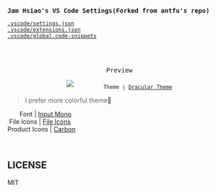 <samp><b>Jam Hsiao's VS Code Settings(Forked from antfu's repo)</b></samp>

[`.vscode/settings.json`](./.vscode/settings.json)<br>
[`.vscode/extensions.json`](./.vscode/extensions.json)<br>
[`.vscode/global.code-snippets`](./.vscode/global.code-snippets)

<br>
<br>
<p align="center"><samp>Preview</samp></p>

<p align="center">
<img src="https://draculatheme.com/static/img/screenshots/visual-studio-code.png">
<sub><samp>&nbsp;&nbsp;&nbsp;&nbsp;&nbsp;&nbsp;&nbsp;&nbsp;&nbsp;Theme | <a href="https://github.com/dracula/dracula-theme">Dracular Theme</a><br>
<blockquote>I prefer more colorful theme🤣</blockquote>
&nbsp;&nbsp;&nbsp;&nbsp;&nbsp;&nbsp;&nbsp;Font | <a href="http://input.fontbureau.com/">Input Mono</a><br>
&nbsp;File Icons | <a href="https://marketplace.visualstudio.com/items?itemName=file-icons.file-icons">File Icons</a><br>
Product Icons | <a href="https://github.com/antfu/vscode-icons-carbon">Carbon</a>&nbsp;&nbsp;&nbsp;&nbsp;&nbsp;&nbsp;</samp></sub>
</p>

<br>

## LICENSE

MIT

